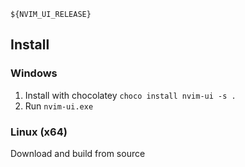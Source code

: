 ```
${NVIM_UI_RELEASE}
```

## Install

### Windows

1. Install with chocolatey `choco install nvim-ui -s .`
2. Run `nvim-ui.exe`

### Linux (x64)

Download and build from source
